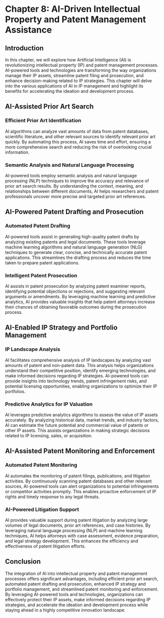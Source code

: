 Chapter 8: AI-Driven Intellectual Property and Patent Management Assistance
===========================================================================

Introduction
------------

In this chapter, we will explore how Artificial Intelligence (AI) is revolutionizing intellectual property (IP) and patent management processes. AI-powered tools and technologies are transforming the way organizations manage their IP assets, streamline patent filing and prosecution, and enhance decision-making related to IP strategies. This chapter will delve into the various applications of AI in IP management and highlight its benefits for accelerating the ideation and development process.

AI-Assisted Prior Art Search
----------------------------

### Efficient Prior Art Identification

AI algorithms can analyze vast amounts of data from patent databases, scientific literature, and other relevant sources to identify relevant prior art quickly. By automating this process, AI saves time and effort, ensuring a more comprehensive search and reducing the risk of overlooking crucial information.

### Semantic Analysis and Natural Language Processing

AI-powered tools employ semantic analysis and natural language processing (NLP) techniques to improve the accuracy and relevance of prior art search results. By understanding the context, meaning, and relationships between different documents, AI helps researchers and patent professionals uncover more precise and targeted prior art references.

AI-Powered Patent Drafting and Prosecution
------------------------------------------

### Automated Patent Drafting

AI-powered tools assist in generating high-quality patent drafts by analyzing existing patents and legal documents. These tools leverage machine learning algorithms and natural language generation (NLG) techniques to generate clear, concise, and technically accurate patent applications. This streamlines the drafting process and reduces the time taken to prepare patent applications.

### Intelligent Patent Prosecution

AI assists in patent prosecution by analyzing patent examiner reports, identifying potential objections or rejections, and suggesting relevant arguments or amendments. By leveraging machine learning and predictive analytics, AI provides valuable insights that help patent attorneys increase their chances of obtaining favorable outcomes during the prosecution process.

AI-Enabled IP Strategy and Portfolio Management
-----------------------------------------------

### IP Landscape Analysis

AI facilitates comprehensive analysis of IP landscapes by analyzing vast amounts of patent and non-patent data. This analysis helps organizations understand their competitive position, identify emerging technologies, and make informed decisions regarding IP strategies. AI-powered tools can provide insights into technology trends, patent infringement risks, and potential licensing opportunities, enabling organizations to optimize their IP portfolios.

### Predictive Analytics for IP Valuation

AI leverages predictive analytics algorithms to assess the value of IP assets accurately. By analyzing historical data, market trends, and industry factors, AI can estimate the future potential and commercial value of patents or other IP assets. This assists organizations in making strategic decisions related to IP licensing, sales, or acquisition.

AI-Assisted Patent Monitoring and Enforcement
---------------------------------------------

### Automated Patent Monitoring

AI automates the monitoring of patent filings, publications, and litigation activities. By continuously scanning patent databases and other relevant sources, AI-powered tools can alert organizations to potential infringements or competitor activities promptly. This enables proactive enforcement of IP rights and timely response to any legal threats.

### AI-Powered Litigation Support

AI provides valuable support during patent litigation by analyzing large volumes of legal documents, prior art references, and case histories. By leveraging natural language processing (NLP) and machine learning techniques, AI helps attorneys with case assessment, evidence preparation, and legal strategy development. This enhances the efficiency and effectiveness of patent litigation efforts.

Conclusion
----------

The integration of AI into intellectual property and patent management processes offers significant advantages, including efficient prior art search, automated patent drafting and prosecution, enhanced IP strategy and portfolio management, and streamlined patent monitoring and enforcement. By leveraging AI-powered tools and technologies, organizations can effectively protect their IP assets, make informed decisions regarding IP strategies, and accelerate the ideation and development process while staying ahead in a highly competitive innovation landscape.
